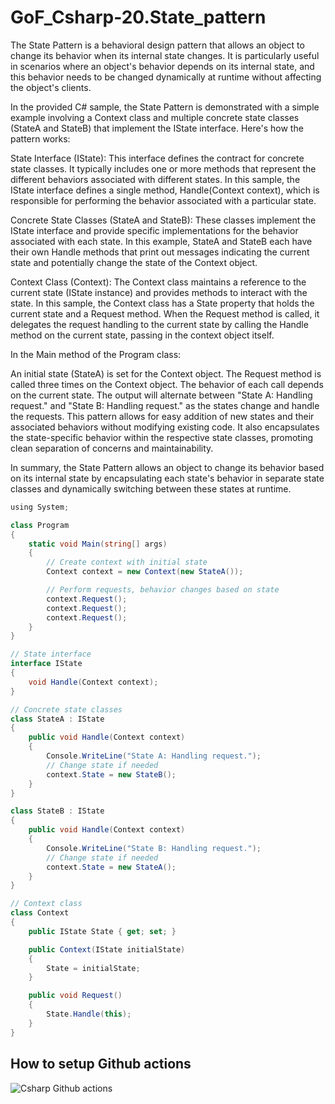 # GoF_Csharp-20.State_pattern

The State Pattern is a behavioral design pattern that allows an object to change its behavior when its internal state changes. It is particularly useful in scenarios where an object's behavior depends on its internal state, and this behavior needs to be changed dynamically at runtime without affecting the object's clients.

In the provided C# sample, the State Pattern is demonstrated with a simple example involving a Context class and multiple concrete state classes (StateA and StateB) that implement the IState interface. Here's how the pattern works:

State Interface (IState): This interface defines the contract for concrete state classes. It typically includes one or more methods that represent the different behaviors associated with different states. In this sample, the IState interface defines a single method, Handle(Context context), which is responsible for performing the behavior associated with a particular state.

Concrete State Classes (StateA and StateB): These classes implement the IState interface and provide specific implementations for the behavior associated with each state. In this example, StateA and StateB each have their own Handle methods that print out messages indicating the current state and potentially change the state of the Context object.

Context Class (Context): The Context class maintains a reference to the current state (IState instance) and provides methods to interact with the state. In this sample, the Context class has a State property that holds the current state and a Request method. When the Request method is called, it delegates the request handling to the current state by calling the Handle method on the current state, passing in the context object itself.

In the Main method of the Program class:

An initial state (StateA) is set for the Context object.
The Request method is called three times on the Context object. The behavior of each call depends on the current state. The output will alternate between "State A: Handling request." and "State B: Handling request." as the states change and handle the requests.
This pattern allows for easy addition of new states and their associated behaviors without modifying existing code. It also encapsulates the state-specific behavior within the respective state classes, promoting clean separation of concerns and maintainability.

In summary, the State Pattern allows an object to change its behavior based on its internal state by encapsulating each state's behavior in separate state classes and dynamically switching between these states at runtime.

```csharp
﻿using System;

class Program
{
    static void Main(string[] args)
    {
        // Create context with initial state
        Context context = new Context(new StateA());

        // Perform requests, behavior changes based on state
        context.Request();
        context.Request();
        context.Request();
    }
}

// State interface
interface IState
{
    void Handle(Context context);
}

// Concrete state classes
class StateA : IState
{
    public void Handle(Context context)
    {
        Console.WriteLine("State A: Handling request.");
        // Change state if needed
        context.State = new StateB();
    }
}

class StateB : IState
{
    public void Handle(Context context)
    {
        Console.WriteLine("State B: Handling request.");
        // Change state if needed
        context.State = new StateA();
    }
}

// Context class
class Context
{
    public IState State { get; set; }

    public Context(IState initialState)
    {
        State = initialState;
    }

    public void Request()
    {
        State.Handle(this);
    }
}
```

## How to setup Github actions

![Csharp Github actions](https://github.com/luiscoco/GoF_Csharp-16.Iterator_pattern/assets/32194879/1263a83b-d11c-4a48-ad5c-c22eecd42836)









